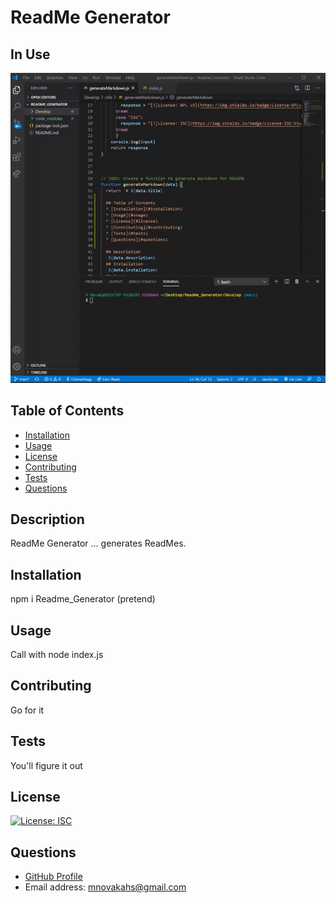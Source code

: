# ReadMe Generator

## In Use
![Demo gif](./Visuals/demo.gif)

  ## Table of Contents
  * [Installation](#installation)
  * [Usage](#usage)
  * [License](#license)
  * [Contributing](#contributing)
  * [Tests](#tests)
  * [Questions](#questions)

  ## Description
   ReadMe Generator ... generates ReadMes. 
  ## Installation
   npm i Readme_Generator (pretend)
  ## Usage
   Call with node index.js
  ## Contributing
   Go for it
  ## Tests
   You'll figure it out

  ## License
  [![License: ISC](https://img.shields.io/badge/License-ISC-blue.svg)](https://opensource.org/licenses/ISC)

  ## Questions
  * [GitHub Profile](http://github.com/osteophagy)
  * Email address: mnovakahs@gmail.com
